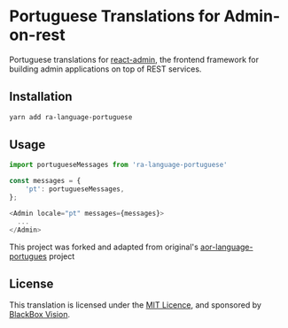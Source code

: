 # Portuguese Translations for Admin-on-rest

Portuguese translations for [react-admin](https://github.com/marmelab/react-admin), the frontend framework for building admin applications on top of REST services.

## Installation

```sh
yarn add ra-language-portuguese
```

## Usage

```js
import portugueseMessages from 'ra-language-portuguese'

const messages = {
    'pt': portugueseMessages,
};

<Admin locale="pt" messages={messages}>
  ...
</Admin>
```

This project was forked and adapted from original's [aor-language-portugues](https://github.com/movibe/aor-language-portugues) project
## License
This translation is licensed under the [MIT Licence](LICENSE), and sponsored by [BlackBox Vision](https://github.com/BlackBoxVision).
